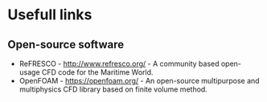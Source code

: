 Usefull links
=============

Open-source software
--------------------

+ ReFRESCO - <http://www.refresco.org/> - A community based open-usage CFD code for the Maritime World.
+ OpenFOAM - <https://openfoam.org/> - An open-source multipurpose and multiphysics CFD library based on finite volume method.


